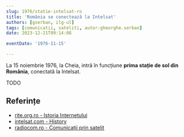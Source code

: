 ```yaml
---
slug: 1976/statie-intelsat-ro
title: 'România se conectează la Intelsat'
authors: [gserban, ilg-ul]
tags: [comunicatii, sateliti, autor:gheorghe.serban]
date: 2023-12-21T09:14:08

eventDate: '1976-11-15'

---
```


La 15 noiembrie 1976, la Cheia, intră în funcțiune **prima stație de sol
din România**, conectată la Intelsat.

<!-- truncate -->

TODO

## Referințe

- [rite.org.ro - Istoria Internetului](https://rite.org.ro/istoria-internetului/)
- [intelsat.com - History](https://www.intelsat.com/intelsat-history/)
- [radiocom.ro - Comunicații prin satelit](http://www.radiocom.ro/business/servicii/Date/Comunicații-prin-Satelit/)

